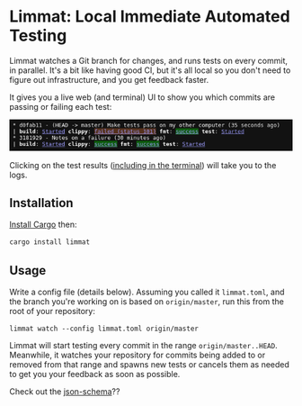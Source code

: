 # Limmat: Local Immediate Automated Testing

Limmat watches a Git branch for changes, and runs tests on every commit, in
parallel. It's a bit like having good CI, but it's all local so you don't need
to figure out infrastructure, and you get feedback faster.

It gives you a live web (and terminal) UI to show you which commits are passing
or failing each test:

![screenshot of UI](docs/assets/screenshot.png)

Clicking on the test results ([including in the
terminal](https://gist.github.com/egmontkob/eb114294efbcd5adb1944c9f3cb5feda))
will take you to the logs.

## Installation

[Install
Cargo](https://doc.rust-lang.org/cargo/getting-started/installation.html) then:

```sh
cargo install limmat
```

## Usage

Write a config file (details below). Assuming you called it `limmat.toml`, and
the branch you're working on is based on `origin/master`, run this from the root
of your repository:

```
limmat watch --config limmat.toml origin/master
```

Limmat will start testing every commit in the range `origin/master..HEAD`.
Meanwhile, it watches your repository for commits being added to or removed from
that range and spawns new tests or cancels them as needed to get you your
feedback as soon as possible.

Check out the
[json-schema](https://json-schema.app/view/%23?url=https%3A%2F%2Fraw.githubusercontent.com%2Fbjackman%2Flimmat%2Frefs%2Fheads%2Fmaster%2Flimmat.schema.json)??